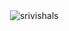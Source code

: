 


<p>&nbsp;<img align="center" src="https://github-readme-stats.vercel.app/api?username=srivishals&show_icons=true&locale=en" alt="srivishals" /></p>


